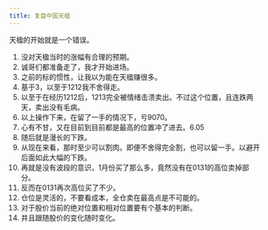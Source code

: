 ```yaml
---
title: 复盘中国天楹
---
```


天楹的开始就是一个错误。

1. 没对天楹当时的涨幅有合理的预期。
2. 诚哥们都准备走了，我才开始进场。
3. 之前的标的惯性，让我以为能在天楹赚很多。
4. 基于3，以至于1212我不舍得走。
5. 以至于在经历1212后，1213完全被情绪击溃卖出。不过这个位置，且连跌两天，卖出没有毛病。
6. 以上操作下来，在留了一手的情况下，亏9070。
7. 心有不甘，又在目前到目前都是最高的位置冲了进去。6.05
8. 随后就是漫长的下跌。
9. 从现在来看，那时至少可以割肉。即便不舍得完全割，也可以留一手。以避开后面如此大幅的下跌。
10. 再就是没有波段的意识，1月份买了那么多，竟然没有在0131的高位卖掉部分。
11. 反而在0131再次高位买了不少。
12. 仓位是灵活的，不要看成本，全仓卖在最高点是不可能的。
13. 对于股价当前的绝对位置和相对位置要有个基本的判断。
14. 并且跟随股价的变化随时变化。